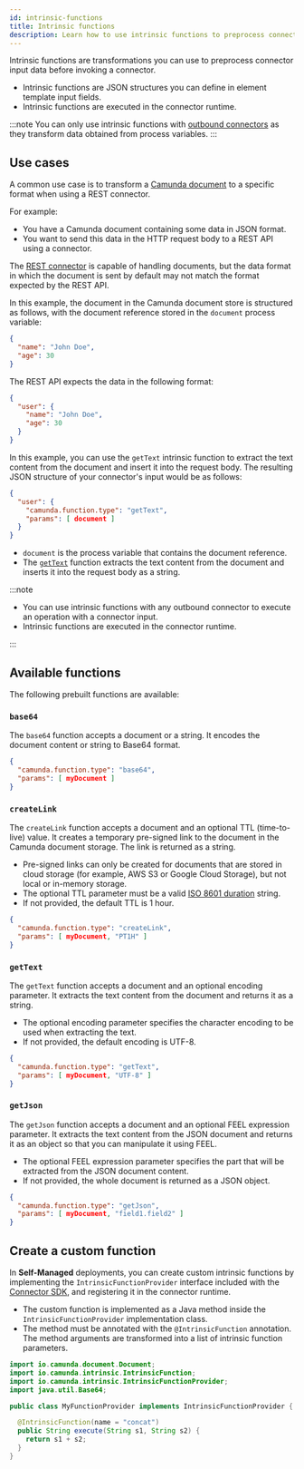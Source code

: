 ```yaml
---
id: intrinsic-functions
title: Intrinsic functions
description: Learn how to use intrinsic functions to preprocess connector input data before invoking a connector.
---
```


Intrinsic functions are transformations you can use to preprocess connector input data before invoking a connector.

- Intrinsic functions are JSON structures you can define in element template input fields.
- Intrinsic functions are executed in the connector runtime.

:::note
You can only use intrinsic functions with [outbound connectors](/components/connectors/connector-types.md#outbound-connectors) as they transform data obtained from process variables.
:::

## Use cases

A common use case is to transform a [Camunda document](/components/document-handling/getting-started.md) to a specific format when using a REST connector.

For example:

- You have a Camunda document containing some data in JSON format.
- You want to send this data in the HTTP request body to a REST API using a connector.

The [REST connector](/components/connectors/protocol/rest.md) is capable of handling documents, but the data format in which the document is sent by default may not match the format expected by the REST API.

In this example, the document in the Camunda document store is structured as follows, with the document reference stored in the `document` process variable:

```json
{
  "name": "John Doe",
  "age": 30
}
```

The REST API expects the data in the following format:

```json
{
  "user": {
    "name": "John Doe",
    "age": 30
  }
}
```

In this example, you can use the `getText` intrinsic function to extract the text content from the document and insert it into the request body. The resulting JSON structure of your connector's input would be as follows:

```json
{
  "user": {
    "camunda.function.type": "getText",
    "params": [ document ]
  }
}
```

- `document` is the process variable that contains the document reference.
- The [`getText`](#gettext) function extracts the text content from the document and inserts it into the request body as a string.

:::note

- You can use intrinsic functions with any outbound connector to execute an operation with a connector input.
- Intrinsic functions are executed in the connector runtime.

:::

## Available functions

The following prebuilt functions are available:

### `base64`

The `base64` function accepts a document or a string. It encodes the document content or string to Base64 format.

```json
{
  "camunda.function.type": "base64",
  "params": [ myDocument ]
}
```

### `createLink`

The `createLink` function accepts a document and an optional TTL (time-to-live) value. It creates a temporary pre-signed link to the document in the Camunda document storage. The link is returned as a string.

- Pre-signed links can only be created for documents that are stored in cloud storage (for example, AWS S3 or Google Cloud Storage), but not local or in-memory storage.
- The optional TTL parameter must be a valid [ISO 8601 duration](https://en.wikipedia.org/wiki/ISO_8601#Durations) string.
- If not provided, the default TTL is 1 hour.

```json
{
  "camunda.function.type": "createLink",
  "params": [ myDocument, "PT1H" ]
}
```

### `getText`

The `getText` function accepts a document and an optional encoding parameter. It extracts the text content from the document and returns it as a string.

- The optional encoding parameter specifies the character encoding to be used when extracting the text.
- If not provided, the default encoding is UTF-8.

```json
{
  "camunda.function.type": "getText",
  "params": [ myDocument, "UTF-8" ]
}
```

### `getJson`

The `getJson` function accepts a document and an optional FEEL expression parameter. It extracts the text content from the JSON document and returns it as an object so that you can manipulate it using FEEL.

- The optional FEEL expression parameter specifies the part that will be extracted from the JSON document content.
- If not provided, the whole document is returned as a JSON object.

```json
{
  "camunda.function.type": "getJson",
  "params": [ myDocument, "field1.field2" ]
}
```

## Create a custom function

In **Self-Managed** deployments, you can create custom intrinsic functions by implementing the `IntrinsicFunctionProvider` interface
included with the [Connector SDK](/components/connectors/custom-built-connectors/connector-sdk.md), and registering it in the connector runtime.

- The custom function is implemented as a Java method inside the `IntrinsicFunctionProvider` implementation class.
- The method must be annotated with the `@IntrinsicFunction` annotation. The method arguments are transformed into a list of intrinsic function parameters.

```java
import io.camunda.document.Document;
import io.camunda.intrinsic.IntrinsicFunction;
import io.camunda.intrinsic.IntrinsicFunctionProvider;
import java.util.Base64;

public class MyFunctionProvider implements IntrinsicFunctionProvider {

  @IntrinsicFunction(name = "concat")
  public String execute(String s1, String s2) {
    return s1 + s2;
  }
}
```
